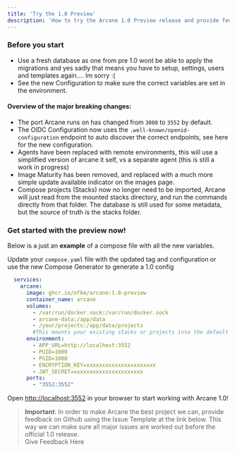 ```yaml
---
title: 'Try the 1.0 Preview'
description: 'How to try the Arcane 1.0 Preview release and provide feedback.'
---
```


<script lang="ts">
import { Link } from '$lib/components/ui/link/index.js';
</script>

### Before you start

- Use a fresh database as one from pre 1.0 wont be able to apply the migrations and yes sadly that means you have to setup, settings, users and templates again.... Im sorry :(
- See the new <Link href="/docs/configuration">Configuration</Link> to make sure the correct variables are set in the environment.

#### Overview of the major breaking changes:

- The port Arcane runs on has changed from `3000` to `3552` by default.
- The OIDC Configuration now uses the `.well-known/openid-configuration` endpoint to auto discover the correct endpoints, see <Link href="/docs/users/sso">here</Link> for the new configuration.
- Agents have been replaced with remote environments, this will use a simplified version of arcane it self, vs a separate agent (this is still a work in progress)
- Image Maturity has been removed, and replaced with a much more simple update available indicator on the images page.
- Compose projects (Stacks) now no longer need to be imported, Arcane will just read from the mounted stacks directory, and run the commands directly from that folder. The database is still used for some metadata, but the source of truth is the stacks folder.


### Get started with the preview now!
Below is a just an **example** of a compose file with all the new variables.

Update your `compose.yaml` file with the updated tag and configuration or <br />
use the new  <Link href="/generator">Compose Generator</Link> to generate a 1.0 config

```yaml
  services:
    arcane:
      image: ghcr.io/ofkm/arcane:1.0-preview
      container_name: arcane
      volumes:
        - /var/run/docker.sock:/var/run/docker.sock
        - arcane-data:/app/data
        - /your/projects:/app/data/projects 
        #This mounts your existing stacks or projects into the default folder if you change that youll have to mount it to the correct directory.
      environment:
        - APP_URL=http://localhost:3552
        - PUID=1000
        - PGID=1000
        - ENCRYPTION_KEY=xxxxxxxxxxxxxxxxxxxxxx
        - JWT_SECRET=xxxxxxxxxxxxxxxxxxxxxx
      ports:
        - "3552:3552"
```

Open [http://localhost:3552](http://localhost:3552) in your browser to start working with Arcane 1.0!

> **Important**: In order to make Arcane the best project we can, provide feedback on Github using the Issue Template at the link below. This way we can make sure all major issues are worked out before the official 1.0 release. <br/> <Link href="https://github.com/ofkm/arcane/issues/new?template=1.0-feedback.yml">Give Feedback Here</Link>
